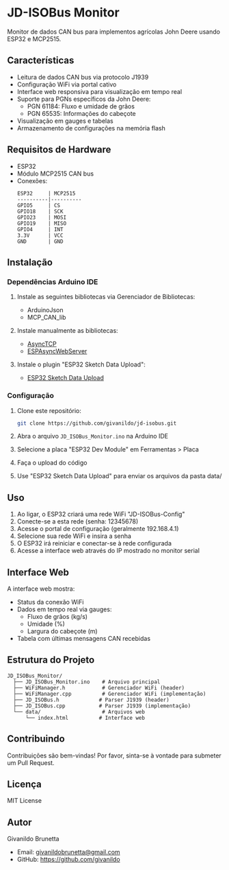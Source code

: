 # JD-ISOBus Monitor

Monitor de dados CAN bus para implementos agrícolas John Deere usando ESP32 e MCP2515.

## Características

- Leitura de dados CAN bus via protocolo J1939
- Configuração WiFi via portal cativo
- Interface web responsiva para visualização em tempo real
- Suporte para PGNs específicos da John Deere:
  - PGN 61184: Fluxo e umidade de grãos
  - PGN 65535: Informações do cabeçote
- Visualização em gauges e tabelas
- Armazenamento de configurações na memória flash

## Requisitos de Hardware

- ESP32
- Módulo MCP2515 CAN bus
- Conexões:
  ```
  ESP32     | MCP2515
  ----------|----------
  GPIO5     | CS
  GPIO18    | SCK
  GPIO23    | MOSI
  GPIO19    | MISO
  GPIO4     | INT
  3.3V      | VCC
  GND       | GND
  ```

## Instalação

### Dependências Arduino IDE

1. Instale as seguintes bibliotecas via Gerenciador de Bibliotecas:
   - ArduinoJson
   - MCP_CAN_lib

2. Instale manualmente as bibliotecas:
   - [AsyncTCP](https://github.com/me-no-dev/AsyncTCP)
   - [ESPAsyncWebServer](https://github.com/me-no-dev/ESPAsyncWebServer)

3. Instale o plugin "ESP32 Sketch Data Upload":
   - [ESP32 Sketch Data Upload](https://github.com/me-no-dev/arduino-esp32fs-plugin)

### Configuração

1. Clone este repositório:
   ```bash
   git clone https://github.com/givanildo/jd-isobus.git
   ```

2. Abra o arquivo `JD_ISOBus_Monitor.ino` na Arduino IDE

3. Selecione a placa "ESP32 Dev Module" em Ferramentas > Placa

4. Faça o upload do código

5. Use "ESP32 Sketch Data Upload" para enviar os arquivos da pasta data/

## Uso

1. Ao ligar, o ESP32 criará uma rede WiFi "JD-ISOBus-Config"
2. Conecte-se a esta rede (senha: 12345678)
3. Acesse o portal de configuração (geralmente 192.168.4.1)
4. Selecione sua rede WiFi e insira a senha
5. O ESP32 irá reiniciar e conectar-se à rede configurada
6. Acesse a interface web através do IP mostrado no monitor serial

## Interface Web

A interface web mostra:
- Status da conexão WiFi
- Dados em tempo real via gauges:
  - Fluxo de grãos (kg/s)
  - Umidade (%)
  - Largura do cabeçote (m)
- Tabela com últimas mensagens CAN recebidas

## Estrutura do Projeto

```
JD_ISOBus_Monitor/
  ├── JD_ISOBus_Monitor.ino    # Arquivo principal
  ├── WiFiManager.h            # Gerenciador WiFi (header)
  ├── WiFiManager.cpp          # Gerenciador WiFi (implementação)
  ├── JD_ISOBus.h             # Parser J1939 (header)
  ├── JD_ISOBus.cpp           # Parser J1939 (implementação)
  └── data/                    # Arquivos web
      └── index.html          # Interface web
```

## Contribuindo

Contribuições são bem-vindas! Por favor, sinta-se à vontade para submeter um Pull Request.

## Licença

MIT License

## Autor

Givanildo Brunetta
- Email: givanildobrunetta@gmail.com
- GitHub: https://github.com/givanildo 